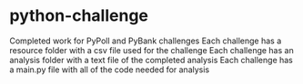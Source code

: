# python-challenge
Completed work for PyPoll and PyBank challenges
Each challenge has a resource folder with a csv file used for the challenge
Each challenge has an analysis folder with a text file of the completed analysis
Each challenge has a main.py file with all of the code needed for analysis
